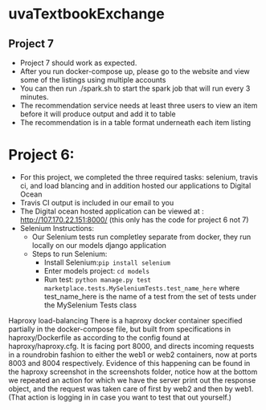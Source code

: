 # uvaTextbookExchange

## Project 7
- Project 7 should work as expected. 
- After you run docker-compose up, please go to the website and view some of the listings using multiple accounts
- You can then run ./spark.sh to start the spark job that will run every 3 minutes. 
- The recommendation service needs at least three users to view an item before it will produce output and add it to table
- The recommendation is in a table format underneath each item listing


# Project 6:
- For this project, we completed the three required tasks: selenium, travis ci, and load blancing and in addition hosted our applications to Digital Ocean
- Travis CI output is included in our email to you
- The Digital ocean hosted application can be viewed at : http://107.170.22.151:8000/ (this only has the code for project 6 not 7)
- Selenium Instructions:
  - Our Selenium tests run completley separate from docker, they run locally on our models django application
  - Steps to run Selenium:
    - Install Selenium:`pip install selenium`
    - Enter models project: `cd models`
    - Run test: `python manage.py test marketplace.tests.MySeleniumTests.test_name_here` where test_name_here is the name of a test from the set of tests under the MySelenium Tests class

Haproxy load-balancing
There is a haproxy docker container specified partially in the docker-compose file, but built from specifications in haproxy/Dockerfile as according to the config found at haproxy/haproxy.cfg. 
It is facing port 8000, and directs incoming requests in a roundrobin fashion to either the web1 or web2 containers, now at ports 8003 and 8004 respectively. Evidence of this happening can be found in the haproxy screenshot in the screenshots folder, notice how at the bottom we repeated an action for which we have the server print out the response object, and the request was taken care of first by web2 and then by web1. (That action is logging in in case you want to test that out yourself.)
